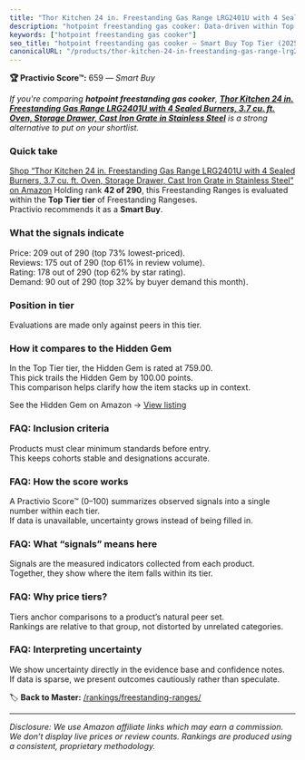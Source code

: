 ```yaml
---
title: "Thor Kitchen 24 in. Freestanding Gas Range LRG2401U with 4 Sealed Burners, 3.7 cu. ft. Oven, Storage Drawer, Cast Iron Grate in Stainless Steel"
description: "hotpoint freestanding gas cooker: Data-driven within Top Tier ranking using the Practivio Score™. Positioned by quality, value, demand, findability, momentum."
keywords: ["hotpoint freestanding gas cooker"]
seo_title: "hotpoint freestanding gas cooker — Smart Buy Top Tier (2025)"
canonicalURL: "/products/thor-kitchen-24-in-freestanding-gas-range-lrg2401u-with-4-sealed-burners-37-cu-ft-oven-storage-drawer-cast-iron-grate-in-stainless-steel-B0BM4K99KG/"
---
```


**🏆 Practivio Score™:** 659 — _Smart Buy_


*If you're comparing **hotpoint freestanding gas cooker**, **[Thor Kitchen 24 in. Freestanding Gas Range LRG2401U with 4 Sealed Burners, 3.7 cu. ft. Oven, Storage Drawer, Cast Iron Grate in Stainless Steel](https://www.amazon.com/dp/B0BM4K99KG?tag=practivio-20)** is a strong alternative to put on your shortlist.*
### Quick take
[Shop “Thor Kitchen 24 in. Freestanding Gas Range LRG2401U with 4 Sealed Burners, 3.7 cu. ft. Oven, Storage Drawer, Cast Iron Grate in Stainless Steel” on Amazon](https://www.amazon.com/dp/B0BM4K99KG?tag=practivio-20)
Holding rank **42 of 290**, this Freestanding Ranges is evaluated within the **Top Tier tier** of Freestanding Rangeses.  
Practivio recommends it as a **Smart Buy**.

### What the signals indicate
Price: 209 out of 290 (top 73% lowest-priced).  
Reviews: 175 out of 290 (top 61% in review volume).  
Rating: 178 out of 290 (top 62% by star rating).  
Demand: 90 out of 290 (top 32% by buyer demand this month).

### Position in tier
Evaluations are made only against peers in this tier.

### How it compares to the Hidden Gem
In the Top Tier tier, the Hidden Gem is rated at 759.00.  
This pick trails the Hidden Gem by 100.00 points.  
This comparison helps clarify how the item stacks up in context.  

See the Hidden Gem on Amazon → [View listing](https://www.amazon.com/dp/B07MYBQKDX?tag=practivio-20)

### FAQ: Inclusion criteria
Products must clear minimum standards before entry.  
This keeps cohorts stable and designations accurate.

### FAQ: How the score works
A Practivio Score™ (0–100) summarizes observed signals into a single number within each tier.  
If data is unavailable, uncertainty grows instead of being filled in.

### FAQ: What “signals” means here
Signals are the measured indicators collected from each product.  
Together, they show where the item falls within its tier.

### FAQ: Why price tiers?
Tiers anchor comparisons to a product’s natural peer set.  
Rankings are relative to that group, not distorted by unrelated categories.

### FAQ: Interpreting uncertainty
We show uncertainty directly in the evidence base and confidence notes.  
If data is sparse, we present outcomes cautiously rather than speculate.


🏷️ **Back to Master:** [/rankings/freestanding-ranges/](/rankings/freestanding-ranges/)

---
_Disclosure: We use Amazon affiliate links which may earn a commission. We don’t display live prices or review counts. Rankings are produced using a consistent, proprietary methodology._
